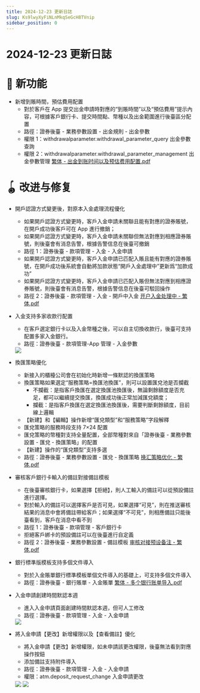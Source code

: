 ```yaml
---
title: 2024-12-23 更新日誌
slug: Ks9lwyXyFiNLnMkqSeGcH8TVnip
sidebar_position: 0
---
```



# 2024-12-23 更新日誌

# 🎉 新功能

- 新增到賬時間，預估費用配置
    - 對於客戶在 App 提交出金申請時對應的“到賬時間”以及“預估費用”提示內容，可根據客戶銀行卡、提交時間點、幣種以及出金範圍進行後臺區分配置
    - 路徑：證券後臺 - 業務參數設置 - 出金規則 - 出金參數
    - 權限 1：withdrawalparameter.withdrawal_parameter_query 出金參數查詢
    - 權限 2：withdrawalparameter.withdrawal_parameter_management 出金參數管理
    [繁体 - 出金到账时间以及预估费用配置.pdf](/assets/CMyBbrmpCoNIDpxBFB9cQW2Snk2.pdf)
    
# 🪀 改进与修复

- 開戶認證方式變更後，對原本入金處理流程優化
    - 如果開戶認證方式變更時，客戶入金申請未關聯且能有對應的證券賬號，在開戶成功後客戶可在 App 進行撤銷；
    - 如果開戶認證方式變更時，客戶入金申請未關聯但無法對應到相應證券賬號，則後臺會有消息告警，根據告警信息在後臺可撤銷
    - 路徑 1：證券後臺 - 款項管理 - 入金 - 入金申請
    - 如果開戶認證方式變更時，客戶入金申請已匹配入賬且能有對應的證券賬號，在開戶成功後系統會自動將加款狀態“開戶入金處理中”更新爲“加款成功”
    - 如果開戶認證方式變更時，客戶入金申請已匹配入賬但無法對應到相應證券賬號，則後臺會有消息告警，根據告警信息在後臺可駁回操作
    - 路徑 2：證券後臺 - 款項管理 - 入金 - 開戶中入金
    [开户入金处理中 - 繁体.pdf](/assets/QKVTbjJJgoRfcJxyq9XciMWMnjd.pdf)

- 入金支持多家收款行配置
    - 在客戶選定銀行卡以及入金幣種之後，可以自主切換收款行，後臺可支持配置多家入金銀行。
    - 路徑：證券後臺 - 款項管理-App 管理 - 入金參數
    <img src="/assets/NC3NbaViSo3XgKxtevKcrIKznEb.png" src-width="3790" src-height="846" align="center"/>

- 換匯策略優化
    - 新接入的櫃檯公司會在初始化時新增一條默認的換匯策略
    - 換匯策略如果選定“服務策略=換匯池換匯”，則可以設置匯兌池是否攔截
        - 不攔截：是指客戶換匯在選定換匯池換匯後，無論剩餘額度是否充足，都可以繼續提交換匯，換匯成功後正常加減匯兌額度；
        - 攔截：是指客戶換匯在選定換匯池換匯後，需要判斷剩餘額度，目前線上邏輯
    - 【新建】和【編輯】操作新增“匯兌類型”和“服務策略”字段解釋
    - 匯兌策略的服務時段支持 7×24 配置
    - 匯兌策略的幣種對支持全量配置，全部幣種對來自「證券後臺 - 業務參數設置 - 匯兌 - 換匯策略」的配置
    - 【新建】操作的“匯兌類型”支持多選
    - 路徑：證券後臺 - 業務參數設置 - 匯兌 - 換匯策略
    [换汇策略优化 - 繁体.pdf](/assets/O0mRbg1LCoJ9ikxWVLicY2wgn8d.pdf)

- 審核客戶銀行卡輸入的備註對接備註模板
    - 在後臺審核銀行卡，如果選擇【拒絕】，則人工輸入的備註可以從預設備註進行選擇。
    - 對於輸入的備註可以選擇客戶是否可見，如果選擇“可見”，則在推送審核結果的消息中會將備註帶給客戶；如果選擇“不可見”，則相應備註只能後臺看到，客戶在消息中看不到
    - 路徑 1：證券後臺 - 款項管理 - 客戶銀行卡
    - 拒絕客戶綁卡的預設備註可以在後臺進行自定義
    - 路徑 2：證券後臺 - 業務參數設置 - 備註模板
    [审核对接预设备注 - 繁体.pdf](/assets/NPPGb8Ka0o54Xpxz7ePclMTXnsg.pdf)

- 銀行標準版模板支持多個文件導入
    - 對於入金賬單銀行標準模板單個文件導入的基礎上，可支持多個文件導入
    - 路徑：證券後臺 - 銀行賬單 - 入金賬單
    [繁体 - 多个银行账单导入.pdf](/assets/KbebbGRFsoN7Kbx1aVscObOhnRd.pdf)

- 入金申請創建時間默認本週
    - 進入入金申請頁面創建時間默認本週，但可人工修改
    - 路徑：證券後臺 - 款項管理 - 入金 - 入金申請
    <img src="/assets/S3Z9btPKDouET6xcejnc5SJ7nPb.png" src-width="2276" src-height="890" align="center"/>

- 將入金申請【更改】新增權限以及【查看備註】優化
    - 將入金申請【更改】新增權限，如未申請該更改權限，後臺無法看到對應操作按鈕
    - 添加備註支持附件導入
    - 路徑：證券後臺 - 款項管理 - 入金 - 入金申請
    - 權限：atm.deposit_request_change 入金申請更改
    <img src="/assets/RnCNb12o1ozueVxyQlZcUiGnn9c.png" src-width="3286" src-height="856" align="center"/>
    <img src="/assets/CC76bXyrKo6dvmx5ljHcN36Qnqg.png" src-width="3302" src-height="1232" align="center"/>
    

